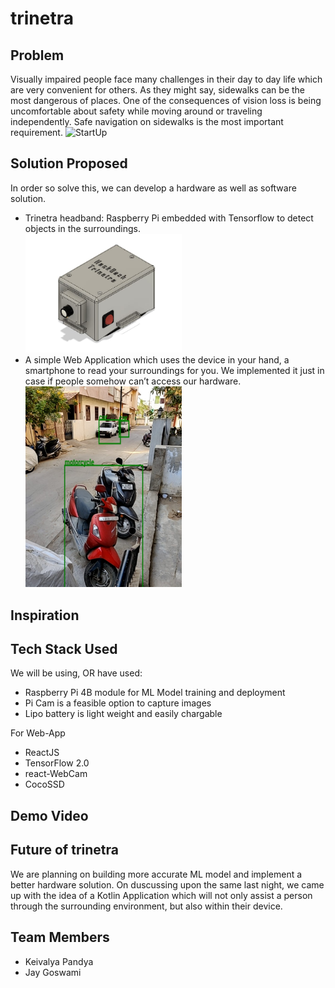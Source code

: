 # trinetra


## Problem
Visually impaired people face many challenges in their day to day life which are very convenient for others. As they might say, sidewalks can be the most dangerous of places. One of the consequences of vision loss is being uncomfortable about safety while moving around or traveling independently. Safe navigation on sidewalks is the most important requirement.
<img src="https://64.media.tumblr.com/cd956b429ed8b4349ca7ac401adb0ca8/e8500429abdc5ed3-6c/s540x810/586845e89c2b089fc1702a87db3a04ea47bac8e2.gifv" alt="StartUp" width="whatever" height="whatever">


## Solution Proposed
In order so solve this, we can develop a hardware as well as software solution.
- Trinetra headband: Raspberry Pi embedded  with Tensorflow to detect objects in the surroundings.<br>
    <img src="https://github.com/keivalya/trinetra/blob/main/CAD/Isometric%20view.jpeg" alt="Isometric view of hardware" width="250" height="whatever">
- A simple Web Application which uses the device in your hand, a smartphone to read your surroundings for you. We implemented it just in case if people somehow can’t access our hardware.<br>
    <img src="https://github.com/keivalya/trinetra/blob/main/Screenshots/motorcycle%20motorcycle%20car.jpeg" alt="Motorcycle and cars" width="250" height="whatever">

## Inspiration


## Tech Stack Used
We will be using, OR have used:
- Raspberry Pi 4B module for ML Model training and deployment
- Pi Cam is a feasible option to capture images
- Lipo battery is light weight and easily chargable

For Web-App
- ReactJS
- TensorFlow 2.0
- react-WebCam
- CocoSSD

## Demo Video


## Future of trinetra
We are planning on building more accurate ML model and implement a better hardware solution. On duscussing upon the same last night, we came up with the idea of a Kotlin Application which will not only assist a person through the surrounding environment, but also within their device.

## Team Members
- Keivalya Pandya
- Jay Goswami
